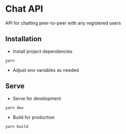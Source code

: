 # Chat API

API for chatting peer-to-peer with any registered users

## Installation

- Install project dependencies

```shell
yarn
```

- Adjust env variables as needed

## Serve

- Serve for development

```shell
yarn dev
```

- Build for production

```shell
yarn build
```
